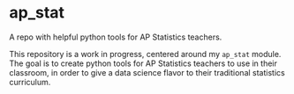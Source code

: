 # ap_stat
A repo with helpful python tools for AP Statistics teachers.

This repository is a work in progress, centered around my `ap_stat` module. The goal is to create python tools for AP Statistics teachers to use in their classroom, in order to give a data science flavor to their traditional statistics curriculum.
